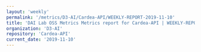 ```yaml
---
layout: 'weekly'
permalink: '/metrics/D3-AI/Cardea-API/WEEKLY-REPORT-2019-11-10'
title: 'DAI Lab OSS Metrics Metrics report for Cardea-API | WEEKLY-REPORT-2019-11-10'
organization: 'D3-AI'
repository: 'Cardea-API'
current_date: '2019-11-10'
---
```

